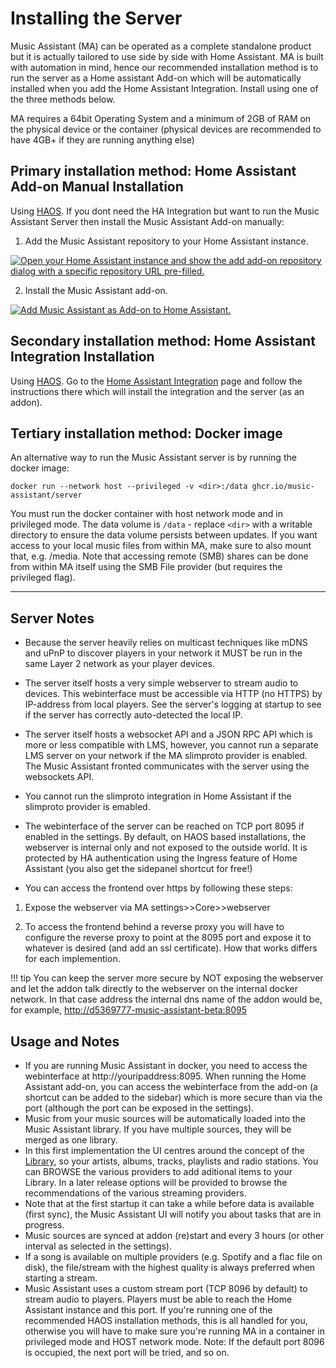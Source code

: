 # Installing the Server


Music Assistant (MA) can be operated as a complete standalone product but it is actually tailored to use side by side with Home Assistant. MA is built with automation in mind, hence our recommended installation method is to run the server as a Home assistant Add-on which will be automatically installed when you add the Home Assistant Integration. Install using one of the three methods below.


MA requires a 64bit Operating System and a minimum of 2GB of RAM on the physical device or the container (physical devices are recommended to have 4GB+ if they are running anything else)

## Primary installation method: Home Assistant Add-on Manual Installation

Using [HAOS](https://developers.home-assistant.io/docs/operating-system/). If you dont need the HA Integration but want to run the Music Assistant Server then install the Music Assistant Add-on manually:

1. Add the Music Assistant repository to your Home Assistant instance.

[![Open your Home Assistant instance and show the add add-on repository dialog with a specific repository URL pre-filled.](https://my.home-assistant.io/badges/supervisor_add_addon_repository.svg)](https://my.home-assistant.io/redirect/supervisor_add_addon_repository/?repository_url=https%3A%2F%2Fgithub.com%2Fmusic-assistant%2Fhome-assistant-addon)

2. Install the Music Assistant add-on.

[![Add Music Assistant as Add-on to Home Assistant.](https://my.home-assistant.io/badges/supervisor_addon.svg)](https://my.home-assistant.io/redirect/supervisor_addon/?addon=d5369777_music_assistant&repository_url=https%3A%2F%2Fgithub.com%2Fmusic-assistant%2Fhome-assistant-addon)

## Secondary installation method: Home Assistant Integration Installation

Using [HAOS](https://developers.home-assistant.io/docs/operating-system/). Go to the [Home Assistant Integration](integration/installation.md) page and follow the instructions there which will install the integration and the server (as an addon).

## Tertiary installation method: Docker image

An alternative way to run the Music Assistant server is by running the docker image:

```
docker run --network host --privileged -v <dir>:/data ghcr.io/music-assistant/server
```

You must run the docker container with host network mode and in privileged mode. The data volume is `/data` - replace `<dir>` with a writable directory to ensure the data volume persists between updates.
If you want access to your local music files from within MA, make sure to also mount that, e.g. /media.
Note that accessing remote (SMB) shares can be done from within MA itself using the SMB File provider (but requires the privileged flag).

____________

## Server Notes

- Because the server heavily relies on multicast techniques like mDNS and uPnP to discover players in your network it MUST be run in the same Layer 2 network as your player devices.

- The server itself hosts a very simple webserver to stream audio to devices. This webinterface must be accessible via HTTP (no HTTPS) by IP-address from local players. See the server's logging at startup to see if the server has correctly auto-detected the local IP.

- The server itself hosts a websocket API and a JSON RPC API which is more or less compatible with LMS, however, you cannot run a separate LMS server on your network if the MA slimproto provider is enabled. The Music Assistant fronted communicates with the server using the websockets API.

- You cannot run the slimproto integration in Home Assistant if the slimproto provider is emabled.

- The webinterface of the server can be reached on TCP port 8095 if enabled in the settings. By default, on HAOS based installations, the webserver is internal only and not exposed to the outside world. It is protected by HA authentication using the Ingress feature of Home Assistant (you also get the sidepanel shortcut for free!)
  
- You can access the frontend over https by following these steps:
  
1. Expose the webserver via MA settings>>Core>>webserver
  
2. To access the frontend behind a reverse proxy you will have to configure the reverse proxy to point at the 8095 port and expose it to whatever is desired (and add an ssl certificate). How that works differs for each implemention. 

!!! tip 
    You can keep the server more secure by NOT exposing the webserver and let the addon talk directly to the webserver on the internal docker network. In that case address the internal dns name of the addon would be, for example, <http://d5369777-music-assistant-beta:8095>

## Usage and Notes

- If you are running Music Assistant in docker, you need to access the webinterface at http://youripaddress:8095. When running the Home Assistant add-on, you can access the webinterface from the add-on (a shortcut can be added to the sidebar) which is more secure than via the port (although the port can be exposed in the settings).
- Music from your music sources will be automatically loaded into the Music Assistant library. If you have multiple sources, they will be merged as one library.
- In this first implementation the UI centres around the concept of the [Library](usage.md), so your artists, albums, tracks, playlists and radio stations. You can BROWSE the various providers to add aditional items to your Library. In a later release options will be provided to browse the recommendations of the various streaming providers.
- Note that at the first startup it can take a while before data is available (first sync), the Music Assistant UI will notify you about tasks that are in progress.
- Music sources are synced at addon (re)start and every 3 hours (or other interval as selected in the settings).
- If a song is available on multiple providers (e.g. Spotify and a flac file on disk), the file/stream with the highest quality is always preferred when starting a stream.
- Music Assistant uses a custom stream port (TCP 8096 by default) to stream audio to players. Players must be able to reach the Home Assistant instance and this port. If you're running one of the recommended HAOS installation methods, this is all handled for you, otherwise you will have to make sure you're running MA in a container in privileged mode and HOST network mode. Note: If the default port 8096 is occupied, the next port will be tried, and so on.

[repository-badge]: https://img.shields.io/badge/Add%20repository%20to%20my-Home%20Assistant-41BDF5?logo=home-assistant&style=for-the-badge
[repository-url]: https://my.home-assistant.io/redirect/supervisor_add_addon_repository/?repository_url=https%3A%2F%2Fgithub.com%2Fmusic-assistant%2Fhome-assistant-addon
